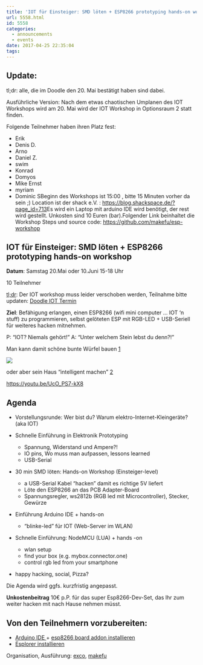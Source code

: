 ```yaml
---
title: 'IOT für Einsteiger: SMD löten + ESP8266 prototyping hands-on workshop'
url: 5558.html
id: 5558
categories:
  - announcements
  - events
date: 2017-04-25 22:35:04
tags:
---
```


## Update:

tl;dr: alle, die im Doodle den 20\. Mai bestätigt haben sind dabei.

Ausführliche Version:
Nach dem etwas chaotischen Umplanen des IOT Workshops wird am 20\. Mai wird der IOT Workshop in Optionsraum 2 statt finden.

Folgende Teilnehmer haben ihren Platz fest:

*   Erik
*   Denis D.
*   Arno
*   Daniel Z.
*   swim
*   Konrad
*   Domyos
*   Mike Ernst
*   myriam
*   Dominic SBeginn des Workshops ist 15:00 , bitte 15 Minuten vorher da sein ;)
Location ist der shack e.V. : [https://blog.shackspace.de/?page_id=<wbr />713](https://blog.shackspace.de/?page_id=713)Es wird ein Laptop mit arduino IDE wird benötigt, der rest wird gestellt.
Unkosten sind 10 Euren (bar).Folgender Link beinhaltet die Workshop Steps und source code: [https://github.com/makefu/esp-<wbr />workshop](https://github.com/makefu/esp-workshop)

## IOT für Einsteiger: SMD löten + ESP8266 prototyping hands-on workshop

**Datum**: Samstag 20.Mai oder 10.Juni 15-18 Uhr

10 Teilnehmer

[tl;dr](https://pastebin.com/rygKEepU): Der IOT workshop muss leider verschoben werden, Teilnahme bitte updaten: [Doodle IOT Termin](http://doodle.com/poll/uth3r33usb2vq3gk)

**Ziel**: Befähigung erlangen, einen ESP8266 (wifi mini computer ... IOT ‘n stuff) zu programmieren, selbst gelöteten ESP mit RGB-LED + USB-Seriell für weiteres hacken mitnehmen.

P: “IOT? Niemals gehört!”
A: “Unter welchem Stein lebst du denn?!”

Man kann damit schöne bunte Würfel bauen [1](https://hackaday.io/project/7172-rgbcubes-iot-finder)

![](https://blog.shackspace.de/wp-content/uploads/2017/04/9599131459813614894.jpg)

oder aber sein Haus “intelligent machen” [2](https://blog.shackspace.de/?p=5169)

https://youtu.be/UcO_PS7-kX8

## Agenda

*   Vorstellungsrunde: Wer bist du? Warum elektro-Internet-Kleingeräte? (aka IOT)
*   Schnelle Einführung in Elektronik Prototyping

    *   Spannung, Widerstand und Ampere?!
    *   IO pins, Wo muss man aufpassen, lessons learned
    *   USB-Serial

*   30 min SMD löten: Hands-on Workshop (Einsteiger-level)

    *   a USB-Serial Kabel “hacken” damit es richtige 5V liefert
    *   Löte den ESP8266 an das PCB Adapter-Board
    *   Spannungsregler, ws2812b (RGB led mit Microcontroller), Stecker, Gewürze

*   Einführung Arduino IDE + hands-on

    *   “blinke-led” für IOT (Web-Server im WLAN)

*   Schnelle Einführung: NodeMCU (LUA) + hands -on

    *   wlan setup
    *   find your box (e.g. mybox.connector.one)
    *   control rgb led from your smartphone

*   happy hacking, social, Pizza?

Die Agenda wird ggfs. kurzfristig angepasst.

**Unkostenbeitrag** 10€ p.P. für das super Esp8266-Dev-Set, das Ihr zum weiter hacken mit nach Hause nehmen müsst.

## Von den Teilnehmern vorzubereiten:

*   [Arduino IDE ](https://www.arduino.cc/en/main/software)+ [esp8266 board addon installieren](https://github.com/esp8266/Arduino)
*   [Esplorer installieren](https://esp8266.ru/esplorer/)

Organisation, Ausführung: [exco](https://twitter.com/excogitation), [makefu](https://twitter.com/makefoo)